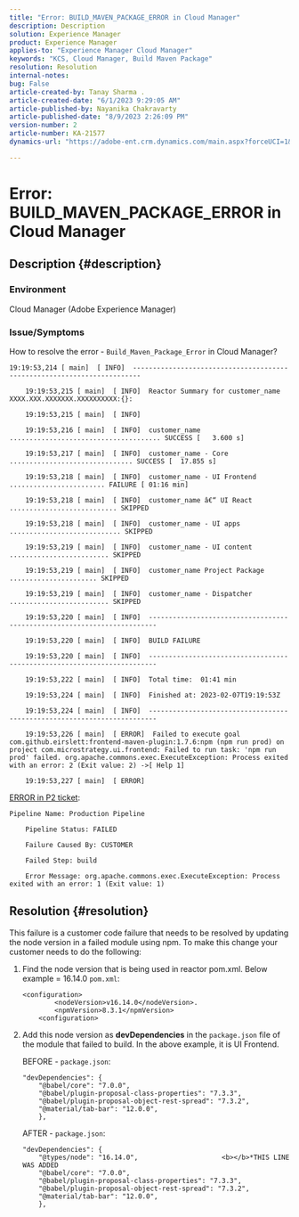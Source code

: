 ```yaml
---
title: "Error: BUILD_MAVEN_PACKAGE_ERROR in Cloud Manager"
description: Description
solution: Experience Manager
product: Experience Manager
applies-to: "Experience Manager Cloud Manager"
keywords: "KCS, Cloud Manager, Build Maven Package"
resolution: Resolution
internal-notes: 
bug: False
article-created-by: Tanay Sharma .
article-created-date: "6/1/2023 9:29:05 AM"
article-published-by: Nayanika Chakravarty
article-published-date: "8/9/2023 2:26:09 PM"
version-number: 2
article-number: KA-21577
dynamics-url: "https://adobe-ent.crm.dynamics.com/main.aspx?forceUCI=1&pagetype=entityrecord&etn=knowledgearticle&id=4e65d6be-5e00-ee11-8f6e-6045bd0067ea"

---
```

# Error: BUILD_MAVEN_PACKAGE_ERROR in Cloud Manager

## Description {#description}


### Environment

Cloud Manager (Adobe Experience Manager)

### Issue/Symptoms

How to resolve the error - `Build_Maven_Package_Error` in Cloud Manager?


```
19:19:53,214 [ main]  [ INFO]  ------------------------------------------------------------------------

    19:19:53,215 [ main]  [ INFO]  Reactor Summary for customer_name XXXX.XXX.XXXXXXX.XXXXXXXXXX:{}:

    19:19:53,215 [ main]  [ INFO] 

    19:19:53,216 [ main]  [ INFO]  customer_name ...................................... SUCCESS [   3.600 s] 

    19:19:53,217 [ main]  [ INFO]  customer_name - Core ............................... SUCCESS [  17.855 s] 

    19:19:53,218 [ main]  [ INFO]  customer_name - UI Frontend ........................ FAILURE [ 01:16 min] 

    19:19:53,218 [ main]  [ INFO]  customer_name â€“ UI React ........................... SKIPPED

    19:19:53,218 [ main]  [ INFO]  customer_name - UI apps ............................ SKIPPED

    19:19:53,219 [ main]  [ INFO]  customer_name - UI content ......................... SKIPPED

    19:19:53,219 [ main]  [ INFO]  customer_name Project Package ...................... SKIPPED

    19:19:53,219 [ main]  [ INFO]  customer_name - Dispatcher ......................... SKIPPED

    19:19:53,220 [ main]  [ INFO]  ------------------------------------------------------------------------

    19:19:53,220 [ main]  [ INFO]  BUILD FAILURE

    19:19:53,220 [ main]  [ INFO]  ------------------------------------------------------------------------

    19:19:53,222 [ main]  [ INFO]  Total time:  01:41 min

    19:19:53,224 [ main]  [ INFO]  Finished at: 2023-02-07T19:19:53Z

    19:19:53,224 [ main]  [ INFO]  ------------------------------------------------------------------------

    19:19:53,226 [ main]  [ ERROR]  Failed to execute goal com.github.eirslett:frontend-maven-plugin:1.7.6:npm (npm run prod) on project com.microstrategy.ui.frontend: Failed to run task: 'npm run prod' failed. org.apache.commons.exec.ExecuteException: Process exited with an error: 2 (Exit value: 2) ->[ Help 1] 

    19:19:53,227 [ main]  [ ERROR]
```


<u>ERROR in P2 ticket</u>:


```
Pipeline Name: Production Pipeline

    Pipeline Status: FAILED

    Failure Caused By: CUSTOMER

    Failed Step: build

    Error Message: org.apache.commons.exec.ExecuteException: Process exited with an error: 1 (Exit value: 1)
```



## Resolution {#resolution}


This failure is a customer code failure that needs to be resolved by updating the node version in a failed module using npm. To make this change your customer needs to do the following:

1. Find the node version that is being used in reactor pom.xml. Below example = 16.14.0 `pom.xml`:<br>

    ```
    <configuration>
            <nodeVersion>v16.14.0</nodeVersion>. 
            <npmVersion>8.3.1</npmVersion>
        <configuration>
    ```


2. Add this node version as <b>devDependencies</b> in the `package.json` file of the module that failed to build. In the above example, it is UI Frontend.<br>    


    BEFORE - `package.json`:


    ```
    "devDependencies": {
        "@babel/core": "7.0.0",
        "@babel/plugin-proposal-class-properties": "7.3.3",
        "@babel/plugin-proposal-object-rest-spread": "7.3.2",
        "@material/tab-bar": "12.0.0",
        },
    ```

    


    AFTER - `package.json`:


    ```
    "devDependencies": {
        "@types/node": "16.14.0",                     <b></b>*THIS LINE WAS ADDED
        "@babel/core": "7.0.0",
        "@babel/plugin-proposal-class-properties": "7.3.3",
        "@babel/plugin-proposal-object-rest-spread": "7.3.2",
        "@material/tab-bar": "12.0.0",
        },
    ```

